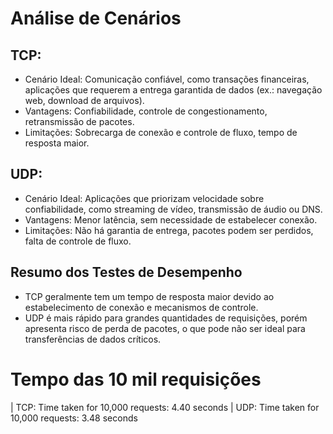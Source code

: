 # Análise de Cenários

## TCP:

- Cenário Ideal: Comunicação confiável, como transações financeiras, aplicações que requerem a entrega garantida de dados (ex.: navegação web, download de arquivos).
- Vantagens: Confiabilidade, controle de congestionamento, retransmissão de pacotes.
- Limitações: Sobrecarga de conexão e controle de fluxo, tempo de resposta maior.

## UDP:

- Cenário Ideal: Aplicações que priorizam velocidade sobre confiabilidade, como streaming de vídeo, transmissão de áudio ou DNS.
- Vantagens: Menor latência, sem necessidade de estabelecer conexão.
- Limitações: Não há garantia de entrega, pacotes podem ser perdidos, falta de controle de fluxo.

## Resumo dos Testes de Desempenho

- TCP geralmente tem um tempo de resposta maior devido ao estabelecimento de conexão e mecanismos de controle.
- UDP é mais rápido para grandes quantidades de requisições, porém apresenta risco de perda de pacotes, o que pode não ser ideal para transferências de dados críticos.

# Tempo das 10 mil requisições

| TCP: Time taken for 10,000 requests: 4.40 seconds
| UDP: Time taken for 10,000 requests: 3.48 seconds
